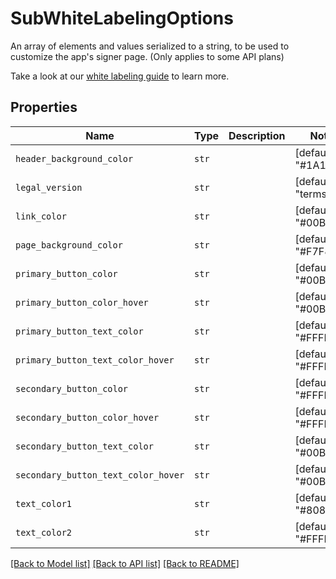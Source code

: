 # SubWhiteLabelingOptions

An array of elements and values serialized to a string, to be used to customize the app&#39;s signer page. (Only applies to some API plans)

Take a look at our [white labeling guide](/api/reference/white-labeling/) to learn more.

## Properties

| Name | Type | Description | Notes |
| ---- | ---- | ----------- | ----- |
| `header_background_color` | ```str``` |    |  [default to "#1A1A1A"] |
| `legal_version` | ```str``` |    |  [default to "terms1"] |
| `link_color` | ```str``` |    |  [default to "#00B3E6"] |
| `page_background_color` | ```str``` |    |  [default to "#F7F8F9"] |
| `primary_button_color` | ```str``` |    |  [default to "#00B3E6"] |
| `primary_button_color_hover` | ```str``` |    |  [default to "#00B3E6"] |
| `primary_button_text_color` | ```str``` |    |  [default to "#FFFFFF"] |
| `primary_button_text_color_hover` | ```str``` |    |  [default to "#FFFFFF"] |
| `secondary_button_color` | ```str``` |    |  [default to "#FFFFFF"] |
| `secondary_button_color_hover` | ```str``` |    |  [default to "#FFFFFF"] |
| `secondary_button_text_color` | ```str``` |    |  [default to "#00B3E6"] |
| `secondary_button_text_color_hover` | ```str``` |    |  [default to "#00B3E6"] |
| `text_color1` | ```str``` |    |  [default to "#808080"] |
| `text_color2` | ```str``` |    |  [default to "#FFFFFF"] |


[[Back to Model list]](../README.md#documentation-for-models) [[Back to API list]](../README.md#documentation-for-api-endpoints) [[Back to README]](../README.md)


